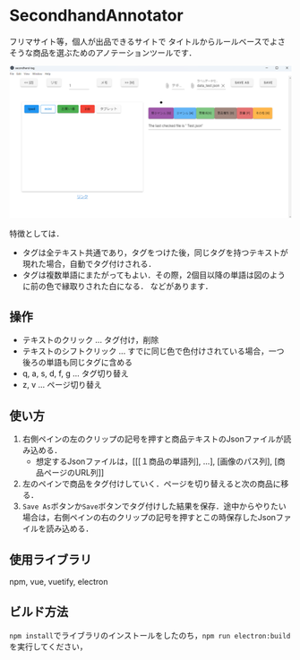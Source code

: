 # SecondhandAnnotator
フリマサイト等，個人が出品できるサイトで
タイトルからルールベースでよさそうな商品を選ぶためのアノテーションツールです．

![](example.png)

特徴としては．
- タグは全テキスト共通であり，タグをつけた後，同じタグを持つテキストが現れた場合，自動でタグ付けされる．
- タグは複数単語にまたがってもよい．その際，2個目以降の単語は図のように前の色で縁取りされた白になる．
などがあります．

## 操作
- テキストのクリック          ... タグ付け，削除
- テキストのシフトクリック    ... すでに同じ色で色付けされている場合，一つ後ろの単語も同じタグに含める
- q, a, s, d, f, g             ... タグ切り替え
- z, v                      ... ページ切り替え

## 使い方
1. 右側ペインの左のクリップの記号を押すと商品テキストのJsonファイルが読み込める．
    - 想定するJsonファイルは，[[[１商品の単語列], ...], [画像のパス列], [商品ページのURL列]]
2. 左のペインで商品をタグ付けしていく．ページを切り替えると次の商品に移る．
3. `Save As`ボタンか`Save`ボタンでタグ付けした結果を保存．途中からやりたい場合は，右側ペインの右のクリップの記号を押すとこの時保存したJsonファイルを読み込める．

## 使用ライブラリ
npm, vue, vuetify, electron

## ビルド方法
`npm install`でライブラリのインストールをしたのち，`npm run electron:build`を実行してください，
